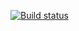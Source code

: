 [![Build status](https://ci.appveyor.com/api/projects/status/c02faj878q8fqij0/branch/main?svg=true)](https://ci.appveyor.com/project/KshishOff/bdd-po/branch/main)